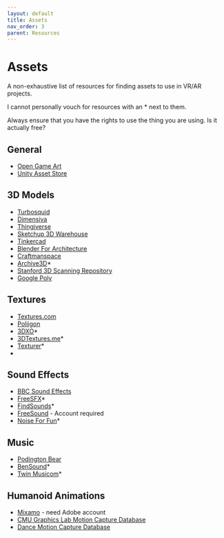 ```yaml
---
layout: default
title: Assets
nav_order: 3
parent: Resources
---
```

# Assets

A non-exhaustive list of resources for finding assets to use in VR/AR projects.

I cannot personally vouch for resources with an * next to them.

Always ensure that you have the rights to use the thing you are using. Is it actually free?
  
## General
- [Open Game Art](https://opengameart.org/)
- [Unity Asset Store](https://www.assetstore.unity3d.com/)

## 3D Models
- [Turbosquid](https://www.turbosquid.com/)
- [Dimensiva](https://dimensiva.com/free-3d-models/)
- [Thingiverse](http://thingiverse.com/)
- [Sketchup 3D Warehouse](https://3dwarehouse.sketchup.com/)
- [Tinkercad](https://www.tinkercad.com)
- [Blender For Architecture](http://blender-archi.tuxfamily.org/Models)
- [Craftmanspace](https://www.craftsmanspace.com/free-3d-models)
- [Archive3D](https://archive3d.net/)*
- [Stanford 3D Scanning Repository](https://graphics.stanford.edu/data/3Dscanrep/)
- [Google Poly](https://poly.google.com/)


## Textures
- [Textures.com](https://www.textures.com/)
- [Poliigon](https://www.poliigon.com/)
- [3DXO](https://www.3dxo.com/textures)*
- [3DTextures.me](https://3dtextures.me/)*
- [Texturer](http://texturer.com/)*
- 
## Sound Effects
- [BBC Sound Effects](http://bbcsfx.acropolis.org.uk/)
- [FreeSFX](https://www.freesfx.co.uk/)*
- [FindSounds](https://www.findsounds.com)*
- [FreeSound](https://freesound.org/) - Account required
- [Noise For Fun](https://www.noiseforfun.com/browse-sound-effects/)*

## Music
- [Podington Bear](https://www.podingtonbear.com/)
- [BenSound](https://www.bensound.com/)*
- [Twin Musicom](http://www.twinmusicom.org/)*


## Humanoid Animations
- [Mixamo](https://www.mixamo.com/) - need Adobe account
- [CMU Graphics Lab Motion Capture Database](http://mocap.cs.cmu.edu/)
- [Dance Motion Capture Database](http://dancedb.eu/#)

